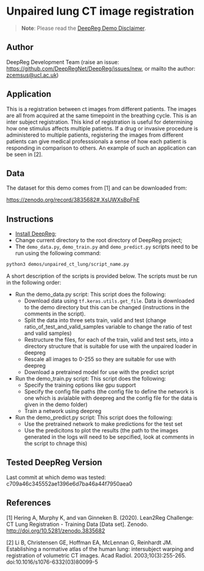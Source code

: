 # Unpaired lung CT image registration

> **Note**: Please read the
> [DeepReg Demo Disclaimer](https://deepreg.readthedocs.io/en/325-improve-contributing-pages/demo/introduction.html#demo-disclaimer).

## Author

DeepReg Development Team (raise an issue:
https://github.com/DeepRegNet/DeepReg/issues/new, or mailto the author:
zcemsus@ucl.ac.uk)

## Application

This is a registration between ct images from different patients. The images are all
from acquired at the same timepoint in the breathing cycle. This is an inter subject
registration. This kind of registration is useful for determining how one stimulus
affects multiple patietns. If a drug or invasive procedure is administered to multiple
patients, registering the images from different patients can give medical professsionals
a sense of how each patient is responding in comparison to others. An example of such an
application can be seen in [2].

## Data

The dataset for this demo comes from [1] and can be downloaded from:

https://zenodo.org/record/3835682#.XsUWXsBpFhE

## Instructions

- [Install DeepReg](https://deepreg.readthedocs.io/en/latest/getting_started/install.html);
- Change current directory to the root directory of DeepReg project;
- The `demo_data.py`, `demo_train.py` and `demo_predict.py` scripts need to be run using
  the following command:

```bash
python3 demos/unpaired_ct_lung/script_name.py
```

A short description of the scripts is provided below. The scripts must be run in the
following order:

- Run the demo_data.py script: This script does the following:
  - Download data using `tf.keras.utils.get_file`. Data is downloaded to the demo
    directory but this can be changed (instructions in the comments in the script).
  - Split the data into three sets train, valid and test (change
    ratio_of_test_and_valid_samples variable to change the ratio of test and valid
    samples)
  - Restructure the files, for each of the train, valid and test sets, into a directory
    structure that is suitable for use with the unpaired loader in deepreg
  - Rescale all images to 0-255 so they are suitable for use with deepreg
  - Download a pretrained model for use with the predict script
- Run the demo_train.py script: This script does the following:
  - Specify the training options like gpu support
  - Specify the config file paths (the config file to define the network is one which is
    avialable with deepreg and the config file for the data is given in the demo folder)
  - Train a network using deepreg
- Run the demo_predict.py script: This script does the following:
  - Use the pretrained network to make predictions for the test set
  - Use the predicitons to plot the results (the path to the images generated in the
    logs will need to be sepcified, look at comments in the script to chnage this)

## Tested DeepReg Version

Last commit at which demo was tested: c709a46c345552ae1396e6d7ba46a44f7950aea0

## References

[1] Hering A, Murphy K, and van Ginneken B. (2020). Lean2Reg Challenge: CT Lung
Registration - Training Data [Data set]. Zenodo. http://doi.org/10.5281/zenodo.3835682

[2] Li B, Christensen GE, Hoffman EA, McLennan G, Reinhardt JM. Establishing a normative
atlas of the human lung: intersubject warping and registration of volumetric CT images.
Acad Radiol. 2003;10(3):255-265. doi:10.1016/s1076-6332(03)80099-5
